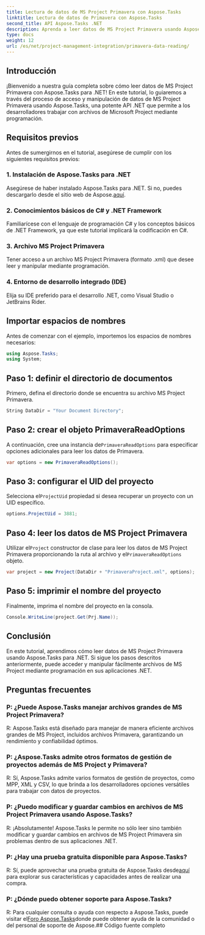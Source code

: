 ```yaml
---
title: Lectura de datos de MS Project Primavera con Aspose.Tasks
linktitle: Lectura de datos de Primavera con Aspose.Tasks
second_title: API Aspose.Tasks .NET
description: Aprenda a leer datos de MS Project Primavera usando Aspose.Tasks para .NET. Guía paso a paso con ejemplos de código.
type: docs
weight: 12
url: /es/net/project-management-integration/primavera-data-reading/
---
```

## Introducción
¡Bienvenido a nuestra guía completa sobre cómo leer datos de MS Project Primavera con Aspose.Tasks para .NET! En este tutorial, lo guiaremos a través del proceso de acceso y manipulación de datos de MS Project Primavera usando Aspose.Tasks, una potente API .NET que permite a los desarrolladores trabajar con archivos de Microsoft Project mediante programación.
## Requisitos previos
Antes de sumergirnos en el tutorial, asegúrese de cumplir con los siguientes requisitos previos:
### 1. Instalación de Aspose.Tasks para .NET
 Asegúrese de haber instalado Aspose.Tasks para .NET. Si no, puedes descargarlo desde el sitio web de Aspose.[aquí](https://releases.aspose.com/tasks/net/).
### 2. Conocimientos básicos de C# y .NET Framework
Familiarícese con el lenguaje de programación C# y los conceptos básicos de .NET Framework, ya que este tutorial implicará la codificación en C#.
### 3. Archivo MS Project Primavera
Tener acceso a un archivo MS Project Primavera (formato .xml) que desee leer y manipular mediante programación.
### 4. Entorno de desarrollo integrado (IDE)
Elija su IDE preferido para el desarrollo .NET, como Visual Studio o JetBrains Rider.

## Importar espacios de nombres
Antes de comenzar con el ejemplo, importemos los espacios de nombres necesarios:
```csharp
using Aspose.Tasks;
using System;

```

## Paso 1: definir el directorio de documentos
Primero, defina el directorio donde se encuentra su archivo MS Project Primavera.
```csharp
String DataDir = "Your Document Directory";
```
## Paso 2: crear el objeto PrimaveraReadOptions
 A continuación, cree una instancia de`PrimaveraReadOptions` para especificar opciones adicionales para leer los datos de Primavera.
```csharp
var options = new PrimaveraReadOptions();
```
## Paso 3: configurar el UID del proyecto
 Selecciona el`ProjectUid` propiedad si desea recuperar un proyecto con un UID específico.
```csharp
options.ProjectUid = 3881;
```
## Paso 4: leer los datos de MS Project Primavera
 Utilizar el`Project` constructor de clase para leer los datos de MS Project Primavera proporcionando la ruta al archivo y el`PrimaveraReadOptions` objeto.
```csharp
var project = new Project(DataDir + "PrimaveraProject.xml", options);
```
## Paso 5: imprimir el nombre del proyecto
Finalmente, imprima el nombre del proyecto en la consola.
```csharp
Console.WriteLine(project.Get(Prj.Name));
```

## Conclusión
En este tutorial, aprendimos cómo leer datos de MS Project Primavera usando Aspose.Tasks para .NET. Si sigue los pasos descritos anteriormente, puede acceder y manipular fácilmente archivos de MS Project mediante programación en sus aplicaciones .NET.
## Preguntas frecuentes
### P: ¿Puede Aspose.Tasks manejar archivos grandes de MS Project Primavera?
R: Aspose.Tasks está diseñado para manejar de manera eficiente archivos grandes de MS Project, incluidos archivos Primavera, garantizando un rendimiento y confiabilidad óptimos.
### P: ¿Aspose.Tasks admite otros formatos de gestión de proyectos además de MS Project y Primavera?
R: Sí, Aspose.Tasks admite varios formatos de gestión de proyectos, como MPP, XML y CSV, lo que brinda a los desarrolladores opciones versátiles para trabajar con datos de proyectos.
### P: ¿Puedo modificar y guardar cambios en archivos de MS Project Primavera usando Aspose.Tasks?
R: ¡Absolutamente! Aspose.Tasks le permite no sólo leer sino también modificar y guardar cambios en archivos de MS Project Primavera sin problemas dentro de sus aplicaciones .NET.
### P: ¿Hay una prueba gratuita disponible para Aspose.Tasks?
 R: Sí, puede aprovechar una prueba gratuita de Aspose.Tasks desde[aquí](https://releases.aspose.com/) para explorar sus características y capacidades antes de realizar una compra.
### P: ¿Dónde puedo obtener soporte para Aspose.Tasks?
 R: Para cualquier consulta o ayuda con respecto a Aspose.Tasks, puede visitar el[Foro Aspose.Tasks](https://forum.aspose.com/c/tasks/15)donde puede obtener ayuda de la comunidad o del personal de soporte de Aspose.## Código fuente completo